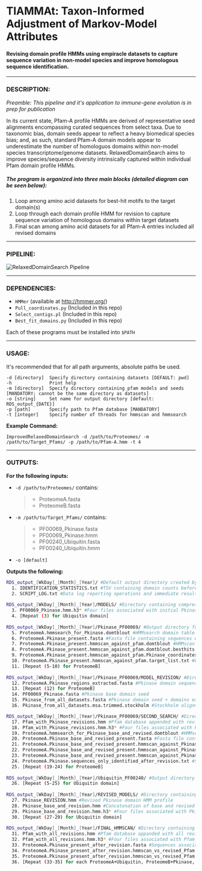 # TIAMMAt: Taxon-Informed Adjustment of Markov-Model Attributes

#### Revising domain profile HMMs using empiracle datasets to capture sequence variation in non-model species and improve homologous sequence identification. 

---
### DESCRIPTION: 
_Preamble: This pipeline and it's application to immune-gene evolution is in prep for publication_

In its current state, Pfam-A profile HMMs are derived of representative seed alignments encompassing curated sequences from select taxa. Due to taxonomic bias, domain seeds appear to reflect a heavy biomedical species bias; and, as such, standard Pfam-A domain models appear to underestimate the number of homologuos domains within non-model species transcriptome/genome datasets. RelaxedDomainSearch aims to improve species/sequence diversity intrinsically captured within individual Pfam domain profile HMMs.

##### The program is organized into three main blocks (detailed diagram can be seen below): 
1) Loop among amino acid datasets for best-hit motifs to the target domain(s) 
2) Loop through each domain profile HMM for revision to capture sequence variation of homologous domains within target datasets
3) Final scan among amino acid datasets for all Pfam-A entries included all revised domains 

---
### PIPELINE:
![RelaxedDomainSearch Pipeline](https://github.com/mtassia/RelaxedDomainSearch/blob/master/Program_diagram.png)

---
### DEPENDENCIES:
- `HMMer` (available at http://hmmer.org/)
- `Pull_coordinates.py` (Included in this repo)
- `Select_contigs.pl` (Included in this repo)
- `Best_fit_domains.py` (Included in this repo)

Each of these programs must be installed into `$PATH`

---
### USAGE:
It's recommended that for all path arguments, absolute paths be used. 

```
-d [directory]  Specify directory containing datasets [DEFAULT: pwd]
-h              Print help
-m [directory]  Specify directory containing pfam models and seeds [MANDATORY; cannot be the same directory as datasets]
-o [string]     Set name for output directory [default: RDS_output_{DATE}]
-p [path]       Specify path to Pfam database [MANDATORY]
-t [integer]    Specify number of threads for hmmscan and hmmsearch
```

**Example Command:** 
```
ImprovedRelaxedDomainSearch -d /path/to/Proteomes/ -m /path/to/Target_Pfams/ -p /path/to/Pfam-A.hmm -t 4
```

---
### OUTPUTS:
**For the following inputs:**
- `-d /path/to/Proteomes/` contains:
  >- ProteomeA.fasta
  >- ProteomeB.fasta
- `-m /path/to/Target_Pfams/` contains:
  >- PF00069_Pkinase.fasta
  >- PF00069_Pkinase.hmm
  >- PF00240_Ubiquitin.fasta
  >- PF00240_Ubiquitin.hmm
- `-o [default]`

**Outputs the following:**
```bash
RDS_output_[WkDay]_[Month]_[Year]/ #Default output directory created by program
  1. IDENTIFICATION_STATISTICS.txt #TSV containing domain counts before & after revision
  2. SCRIPT_LOG.txt #Data log reporting operations and immediate results during program execution
  
RDS_output_[WkDay]_[Month]_[Year]/MODELS/ #Directory containing compressed models for initial HMMsearch step
  3. PF00069_Pkinase.hmm.h3* #Four files associated with initial Pkinase domain compression from HMMpress
  4. [Repeat (3) for Ubiquitin domain]
  
RDS_output_[WkDay]_[Month]_[Year]/Pkinase_PF00069/ #Output directory for Pkinase domain revision
  5. ProteomeA.hmmsearch_for_Pkinase.domtblout #HMMsearch domain table output for potential Pkinase domains in ProteomeA.fasta
  6. ProteomeA.Pkinase_present.fasta #Fasta file containing sequences with potential Pkinase domains found in ProteomeA.fasta
  7. ProteomeA.Pkinase_present.hmmscan_against_pfam.domtblout #HMMscan output (domain table) of above sequences annotated with all Pfam domains
  8. ProteomeA.Pkinase_present.hmmscan_against_pfam.domtblout.besthits.tsv #Above table filtered for domains meeting HMMer inclusion threshold and overlap
  9. ProteomeA.Pkinase_present.hmmscan_against_pfam.Pkinase_coordinates.tsv #Coordinate TSV for all best-fit Pkinase domains in ProteomeA.fasta
  10. ProteomeA.Pkinase_present.hmmscan_against_pfam.target_list.txt #List of sequences with best-fit Pkinase domains in ProteomA.fasta
  11. [Repeat (5-10) for ProteomeB]
  
RDS_output_[WkDay]_[Month]_[Year]/Pkinase_PF00069/MODEL_REVISION/ #Directory used for Pkinase HMM profile revision; final revised domain model in RDS_output_[WkDay]_[Month]_[Year]/REVISED_MODELS/
  12. ProteomeA.Pkinase_regions_extracted.fasta #Pkinase domain sequences from ProteomeA.fasta
  13. [Repeat (12) for ProteomeB]
  14. PF00069_Pkinase.fasta #Pkinase base domain seed
  15. Pkinase_from_all_datasets.fasta #Pkinase domain seed + domains extracted from each dataset
  16. Pkinase_from_all_datasets.msa.trimmed.stockholm #Stockholm alignment of Pkinase domain with non-homologous ends trimmed

RDS_output_[WkDay]_[Month]_[Year]/Pkinase_PF00069/SECOND_SEARCH/ #Directory contains search for Pkinase domains following revision
  17. Pfam_with_Pkinase_revisions.hmm #Pfam database appended with revised domain profile
  18. Pfam_with_Pkinase_revisions.hmm.h3* #Four files associated with Pfam_with_Pkinase_revisions.hmm compression
  19. ProteomeA.hmmsearch_for_Pkinase_base_and_revised.domtblout #HMMsearch domain table output for potential Pkinase domains (either base or revised) in ProteomeA.fasta
  20. ProteomeA.Pkinase_base_and_revised_present.fasta #Fasta file containing sequences with potential Pkinase domains (base or revised) found in ProteomeA.fasta
  21. ProteomeA.Pkinase_base_and_revised_present.hmmscan_against_Pkinase_REV_appended_Pfam.domtblout #HMMscan output (domain table) of above sequences annotated with all Pfam domains (including revised Pkinase domain). IMPORTANT: Sequences annotated in this file do not necessarily contain a best-hit target domain. 
  22. ProteomeA.Pkinase_base_and_revised_present.hmmscan_against_Pkinase_REV_appended_Pfam.domtblout.besthits.tsv #Best-hits file associated with above file
  23. ProteomeA.Pkinase_base_and_revised_present.hmmscan_against_Pkinase_REV_appended_Pfam.target_list.txt #List of sequences with best-fit Pkinase domains (base or revised) in ProteomA.fasta
  24. ProteomeA.Pkinase.sequences_only_identified_after_revision.txt #Sequences in ProteomeA.fasta with Pkinase only found after revision
  25. [Repeat (19-24) for ProteomeB]
  
RDS_output_[WkDay]_[Month]_[Year]/Ubiquitin_PF00240/ #Output directory for Ubiquitin domain revision
  26. [Repeat (5-25) for Ubiquitin domain]
  
RDS_output_[WkDay]_[Month]_[Year]/REVISED_MODELS/ #Directory containing all revised models
  27. Pkinase_REVISION.hmm #Revised Pkinase domain HMM profile
  28. Pkinase_base_and_revision.hmm #Concatonation of base and revised Pkinase domain HMM profiles
  29. Pkinase_base_and_revision.hmm.h3* #Four files associated with Pkinase_base_and_revision.hmm compression
  30. [Repeat (27-29) for Ubiquitin domain]
  
RDS_output_[WkDay]_[Month]_[Year]/FINAL_HMMSCAN/ #Directory containing domain annotations following all domain revisions
  31. Pfam_with_all_revisions.hmm #Pfam database appanded with all revised domain profiles
  32. Pfam_with_all_revisions.hmm.h3* #Four files associated with Pfam_with_all_revisions.hmm compression
  33. ProteomeA.Pkinase_present_after_revision.fasta #Sequences associated with ProteomeA.Pkinase_base_and_revised_present.hmmscan_against_Pkinase_REV_appended_Pfam.target_list.txt above
  34. ProteomeA.Pkinase_present_after_revision.hmmscan_vs_revised_Pfam.domtblout #HMMscan output (domain table) of above sequences annotated with all Pfam domains (including all revised domains)
  35. ProteomeA.Pkinase_present_after_revision.hmmscan_vs_revised_Pfam.domtblout.besthits.tsv #Best-hits file associated with the above file
  36. [Repeat (33-35) for each ProteomeA+Ubiquitin, ProteomeB+Pkinase, and ProteomeB+Ubiquitin]
```
